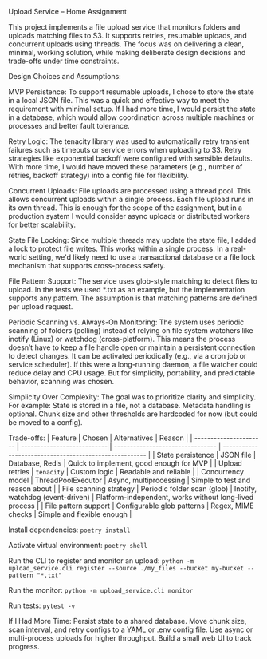 Upload Service – Home Assignment

This project implements a file upload service that monitors folders and uploads matching files to S3. It supports retries, resumable uploads, and concurrent uploads using threads. The focus was on delivering a clean, minimal, working solution, while making deliberate design decisions and trade-offs under time constraints.

Design Choices and Assumptions:

MVP Persistence:
To support resumable uploads, I chose to store the state in a local JSON file. This was a quick and effective way to meet the requirement with minimal setup.
If I had more time, I would persist the state in a database, which would allow coordination across multiple machines or processes and better fault tolerance.

Retry Logic:
The tenacity library was used to automatically retry transient failures such as timeouts or service errors when uploading to S3. Retry strategies like exponential backoff were configured with sensible defaults.
With more time, I would have moved these parameters (e.g., number of retries, backoff strategy) into a config file for flexibility.

Concurrent Uploads:
File uploads are processed using a thread pool. This allows concurrent uploads within a single process. Each file upload runs in its own thread.
This is enough for the scope of the assignment, but in a production system I would consider async uploads or distributed workers for better scalability.

State File Locking:
Since multiple threads may update the state file, I added a lock to protect file writes. This works within a single process.
In a real-world setting, we'd likely need to use a transactional database or a file lock mechanism that supports cross-process safety.

File Pattern Support:
The service uses glob-style matching to detect files to upload. In the tests we used *.txt as an example, but the implementation supports any pattern. The assumption is that matching patterns are defined per upload request.

Periodic Scanning vs. Always-On Monitoring:
The system uses periodic scanning of folders (polling) instead of relying on file system watchers like inotify (Linux) or watchdog (cross-platform).
This means the process doesn’t have to keep a file handle open or maintain a persistent connection to detect changes. It can be activated periodically (e.g., via a cron job or service scheduler).
If this were a long-running daemon, a file watcher could reduce delay and CPU usage. But for simplicity, portability, and predictable behavior, scanning was chosen.

Simplicity Over Complexity:
The goal was to prioritize clarity and simplicity. For example:
    State is stored in a file, not a database.
    Metadata handling is optional.
    Chunk size and other thresholds are hardcoded for now (but could be moved to a config).

Trade-offs:
| Feature                | Chosen                      | Alternatives                     | Reason                                                 |
| ---------------------- | --------------------------- | -------------------------------- | ------------------------------------------------------ |
| State persistence      | JSON file                   | Database, Redis                  | Quick to implement, good enough for MVP                |
| Upload retries         | `tenacity`                  | Custom logic                     | Readable and reliable                                  |
| Concurrency model      | ThreadPoolExecutor          | Async, multiprocessing           | Simple to test and reason about                        |
| File scanning strategy | Periodic folder scan (glob) | Inotify, watchdog (event-driven) | Platform-independent, works without long-lived process |
| File pattern support   | Configurable glob patterns  | Regex, MIME checks               | Simple and flexible enough                             |


Install dependencies:
`poetry install`

Activate virtual environment:
`poetry shell`

Run the CLI to register and monitor an upload:
`python -m upload_service.cli register --source ./my_files --bucket my-bucket --pattern "*.txt"`

Run the monitor:
`python -m upload_service.cli monitor`

Run tests:
`pytest -v`

If I Had More Time:
    Persist state to a shared database.
    Move chunk size, scan interval, and retry configs to a YAML or .env config file.
    Use async or multi-process uploads for higher throughput.
    Build a small web UI to track progress.